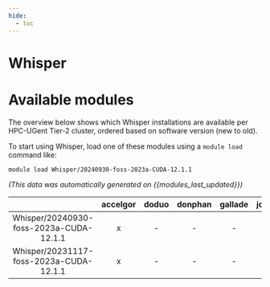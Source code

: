 ```yaml
---
hide:
  - toc
---
```


Whisper
=======

# Available modules


The overview below shows which Whisper installations are available per HPC-UGent Tier-2 cluster, ordered based on software version (new to old).

To start using Whisper, load one of these modules using a `module load` command like:

```shell
module load Whisper/20240930-foss-2023a-CUDA-12.1.1
```

*(This data was automatically generated on {{modules_last_updated}})*  

| |accelgor|doduo|donphan|gallade|joltik|litleo|shinx|
| :---: | :---: | :---: | :---: | :---: | :---: | :---: | :---: |
|Whisper/20240930-foss-2023a-CUDA-12.1.1|x|-|-|-|x|x|-|
|Whisper/20231117-foss-2023a-CUDA-12.1.1|x|-|-|-|x|x|-|

